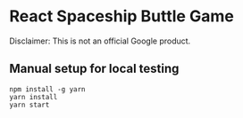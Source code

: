 # React Spaceship Buttle Game

Disclaimer: This is not an official Google product.

## Manual setup for local testing
```
npm install -g yarn
yarn install
yarn start
```

